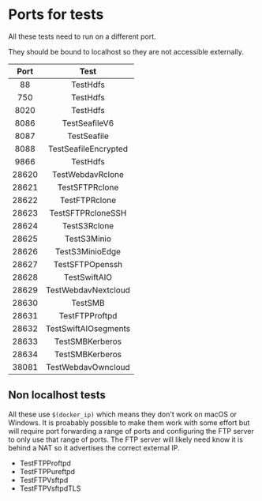 # Ports for tests

All these tests need to run on a different port.

They should be bound to localhost so they are not accessible externally.

| Port  | Test |
|:-----:|:----:|
|    88 | TestHdfs |
|   750 | TestHdfs |
|  8020 | TestHdfs |
|  8086 | TestSeafileV6 |
|  8087 | TestSeafile |
|  8088 | TestSeafileEncrypted |
|  9866 | TestHdfs |
| 28620 | TestWebdavRclone |
| 28621 | TestSFTPRclone |
| 28622 | TestFTPRclone |
| 28623 | TestSFTPRcloneSSH |
| 28624 | TestS3Rclone |
| 28625 | TestS3Minio |
| 28626 | TestS3MinioEdge |
| 28627 | TestSFTPOpenssh |
| 28628 | TestSwiftAIO |
| 28629 | TestWebdavNextcloud |
| 28630 | TestSMB |
| 28631 | TestFTPProftpd |
| 28632 | TestSwiftAIOsegments |
| 28633 | TestSMBKerberos |
| 28634 | TestSMBKerberos |
| 38081 | TestWebdavOwncloud |

## Non localhost tests

All these use `$(docker_ip)` which means they don't work on macOS or
Windows. It is proabably possible to make them work with some effort
but will require port forwarding a range of ports and configuring the
FTP server to only use that range of ports. The FTP server will likely
need know it is behind a NAT so it advertises the correct external IP.

- TestFTPProftpd
- TestFTPPureftpd
- TestFTPVsftpd
- TestFTPVsftpdTLS
